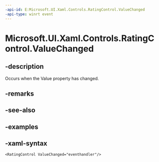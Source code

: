 ```yaml
---
-api-id: E:Microsoft.UI.Xaml.Controls.RatingControl.ValueChanged
-api-type: winrt event
---
```

<!-- Event syntax.
public event TypedEventHandler ValueChanged<RatingControl,  object>
-->

# Microsoft.UI.Xaml.Controls.RatingControl.ValueChanged


## -description

Occurs when the Value property has changed.


## -remarks


## -see-also


## -examples


## -xaml-syntax

```xaml
<RatingControl ValueChanged="eventhandler"/>
```


